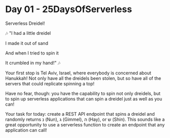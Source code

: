 # Day 01 - 25DaysOfServerless

Serverless Dreidel!

🎶 "I had a little dreidel

I made it out of sand

And when I tried to spin it

It crumbled in my hand!" 🎶

Your first stop is Tel Aviv, Israel, where everybody is concerned about Hanukkah! Not only have all the dreidels been stolen, but so have all of the servers that could replicate spinning a top!

Have no fear, though: you have the capability to spin not only dreidels, but to spin up serverless applications that can spin a dreidel just as well as you can!

Your task for today: create a REST API endpoint that spins a dreidel and randomly returns נ (Nun), ג (Gimmel), ה (Hay), or ש (Shin). This sounds like a great opportunity to use a serverless function to create an endpoint that any application can call!
